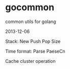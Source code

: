 gocommon
========

common utils for golang

2013-12-06 

Stack:
New
Push
Pop
Size

Time format:
Parse
PaeseCn

Cache cluster operation


